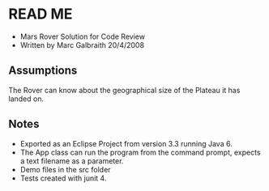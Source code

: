 # READ ME

- Mars Rover Solution for Code Review
- Written by Marc Galbraith 20/4/2008


## Assumptions

The Rover can know about the geographical size of the Plateau it has landed on.


## Notes

- Exported as an Eclipse Project from version 3.3 running Java 6.
- The App class can run the program from the command prompt, expects a text filename as a parameter.
- Demo files in the src folder
- Tests created with junit 4.
